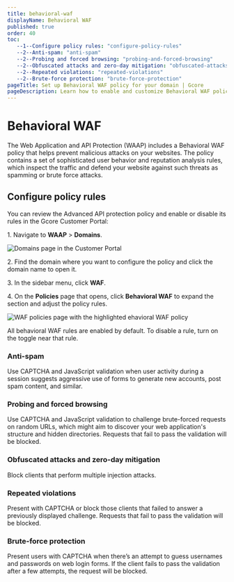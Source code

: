 ```yaml
---
title: behavioral-waf
displayName: Behavioral WAF
published: true
order: 40
toc:
   --1--Configure policy rules: "configure-policy-rules"
   --2--Anti-spam: "anti-spam"
   --2--Probing and forced browsing: "probing-and-forced-browsing"
   --2--Obfuscated attacks and zero-day mitigation: "obfuscated-attacks-and-zero-day-mitigation"
   --2--Repeated violations: "repeated-violations"
   --2--Brute-force protection: "brute-force-protection"
pageTitle: Set up Behavioral WAF policy for your domain | Gcore
pageDescription: Learn how to enable and customize Behavioral WAF policy.
---
```

# Behavioral WAF

The Web Application and API Protection (WAAP) includes a Behavioral WAF policy that helps prevent malicious attacks on your websites. The policy contains a set of sophisticated user behavior and reputation analysis rules, which inspect the traffic and defend your website against such threats as spamming or brute force attacks. 

## Configure policy rules 

You can review the Advanced API protection policy and enable or disable its rules in the Gcore Customer Portal: 

1\. Navigate to **WAAP** > **Domains**. 

<img src="https://assets.gcore.pro/docs/waap/waf-policies/anti-automation-bot-protection/domains-page.png" alt="Domains page in the Customer Portal">

2\. Find the domain where you want to configure the policy and click the domain name to open it.  

3\. In the sidebar menu, click **WAF**. 

4\. On the **Policies** page that opens, click **Behavioral WAF** to expand the section and adjust the policy rules. 

<img src="https://assets.gcore.pro/docs/waap/waf-policies/behavioral-waf/behavioral-waf.png" alt="WAF policies page with the highlighted ehavioral WAF policy">

<alert-element type="info" title="Info">

All behavioral WAF rules are enabled by default. To disable a rule, turn on the toggle near that rule. 

</alert-element>

### Anti-spam 

Use CAPTCHA and JavaScript validation when user activity during a session suggests aggressive use of forms to generate new accounts, post spam content, and similar. 

### Probing and forced browsing 

Use CAPTCHA and JavaScript validation to challenge brute-forced requests on random URLs, which might aim to discover your web application's structure and hidden directories. Requests that fail to pass the validation will be blocked.  

### Obfuscated attacks and zero-day mitigation 

Block clients that perform multiple injection attacks. 

### Repeated violations 

Present with CAPTCHA or block those clients that failed to answer a previously displayed challenge. Requests that fail to pass the validation will be blocked. 

### Brute-force protection 

Present users with CAPTCHA when there’s an attempt to guess usernames and passwords on web login forms. If the client fails to pass the validation after a few attempts, the request will be blocked.